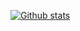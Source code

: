 

[![Github stats](https://github-readme-stats.vercel.app/api?username=mirwansyahs&show_icons=true&include_all_commits=true&theme=algolia)](https://github.com/mirwansyahs/github-readme-stats)
